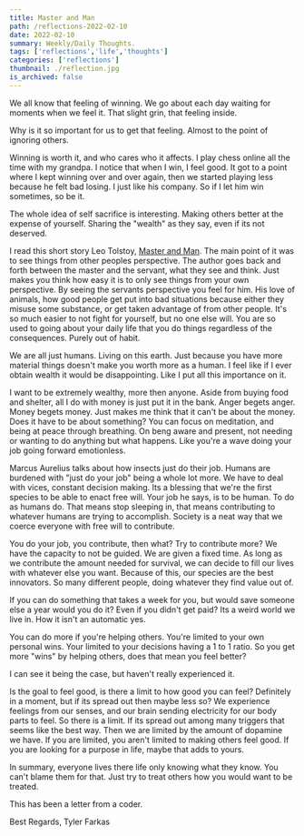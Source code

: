 ```yaml
---
title: Master and Man
path: /reflections-2022-02-10
date: 2022-02-10
summary: Weekly/Daily Thoughts.
tags: ['reflections','life','thoughts']
categories: ['reflections']
thumbnail: ./reflection.jpg
is_archived: false
---
```


We all know that feeling of winning. We go about each day waiting for moments when we feel it. That slight grin, that feeling inside. 

Why is it so important for us to get that feeling. Almost to the point of ignoring others. 

Winning is worth it, and who cares who it affects. I play chess online all the time with my grandpa. I notice that when I win, I feel good. It got to a point where I kept winning over and over again, then we started playing less because he felt bad losing. I just like his company. So if I let him win sometimes, so be it.

The whole idea of self sacrifice is interesting. Making others better at the expense of yourself. Sharing the "wealth" as they say, even if its not deserved. 

I read this short story Leo Tolstoy, <a target="_blank" href="https://www.amazon.ca/Master-Man-Leo-Tolstoy/dp/1728693829/ref=sr_1_1?crid=3I0GV5WCZPGSN&amp;keywords=master+and+men+leo+tolstoy&amp;qid=1644606522&amp;sprefix=master+and+men+leo+tolstoy%252Caps%252C95&amp;sr=8-1&_encoding=UTF8&tag=lettersfro0d3-20&linkCode=ur2&linkId=7d440846437a27cbacb11af45c2d334c&camp=15121&creative=330641">Master and Man</a>. The main point of it was to see things from other peoples perspective. The author goes back and forth between the master and the servant, what they see and think. Just makes you think how easy it is to only see things from your own perspective. By seeing the servants perspective you feel for him. His love of animals, how good people get put into bad situations because either they misuse some substance, or get taken advantage of from other people. It's so much easier to not fight for yourself, but no one else will. You are so used to going about your daily life that you do things regardless of the consequences. Purely out of habit.

We are all just humans. Living on this earth. Just because you have more material things doesn't make you worth more as a human. I feel like if I ever obtain wealth it would be disappointing. Like I put all this importance on it. 

I want to be extremely wealthy, more then anyone. Aside from buying food and shelter, all I do with money is just put it in the bank. Anger begets anger. Money begets money. Just makes me think that it can't be about the money. Does it have to be about something? You can focus on meditation, and being at peace through breathing. On beng aware and present, not needing or wanting to do anything but what happens. Like you're a wave doing your job going forward emotionless.

Marcus Aurelius talks about how insects just do their job. Humans are burdened with "just do your job" being a whole lot more. We have to deal with vices, constant decision making. Its a blessing that we're the first species to be able to enact free will. Your job he says, is to be human. To do as humans do. That means stop sleeping in, that means contributing to whatever humans are trying to accomplish. Society is a neat way that we coerce everyone with free will to contribute.

You do your job, you contribute, then what? Try to contribute more? We have the capacity to not be guided. We are given a fixed time. As long as we contribute the amount needed for survival, we can decide to fill our lives with whatever else you want. Because of this, our species are the best innovators. So many different people, doing whatever they find value out of. 

If you can do something that takes a week for you, but would save someone else a year would you do it? Even if you didn't get paid? Its a weird world we live in. How it isn't an automatic yes. 

You can do more if you're helping others. You're limited to your own personal wins. Your limited to your decisions having a 1 to 1 ratio. So you get more "wins" by helping others, does that mean you feel better? 

I can see it being the case, but haven't really experienced it. 

Is the goal to feel good, is there a limit to how good you can feel? Definitely in a moment, but if its spread out then maybe less so? We experience feelings from our senses, and our brain sending electricity for our body parts to feel. So there is a limit. If its spread out among many triggers that seems like the best way. Then we are limited by the amount of dopamine we have. If you are limited, you aren't limited to making others feel good. If you are looking for a purpose in life, maybe that adds to yours.

In summary, everyone lives there life only knowing what they know. You can't blame them for that. Just try to treat others how you would want to be treated. 

This has been a letter from a coder.

Best Regards,
Tyler Farkas
